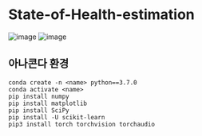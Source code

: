 # State-of-Health-estimation
![image](https://github.com/dlehgml54/State-of-Health-estimation/assets/16631136/6250bc41-44c9-44a0-82c9-216d343e6ca7)
![image](https://github.com/dlehgml54/State-of-Health-estimation/assets/16631136/c1ed45be-c50d-40f0-9d65-709e02e47f95)

## 아나콘다 환경

    conda create -n <name> python==3.7.0
    conda activate <name>
    pip install numpy
    pip install matplotlib
    pip install SciPy
    pip install -U scikit-learn
    pip3 install torch torchvision torchaudio
